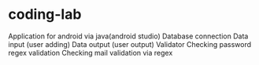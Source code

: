 # coding-lab
Application for android via java(android studio)
Database connection 
Data input (user adding)
Data output (user output)
Validator 
Checking password 
regex validation
Checking mail
validation via regex


